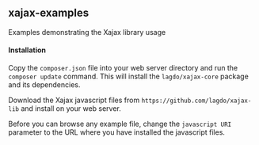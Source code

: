 ## xajax-examples

Examples demonstrating the Xajax library usage

#### Installation

Copy the `composer.json` file into your web server directory and run the `composer update` command.
This will install the `lagdo/xajax-core` package and its dependencies.

Download the Xajax javascript files from `https://github.com/lagdo/xajax-lib` and install on your web server.

Before you can browse any example file, change the `javascript URI` parameter to the URL where
you have installed the javascript files.
